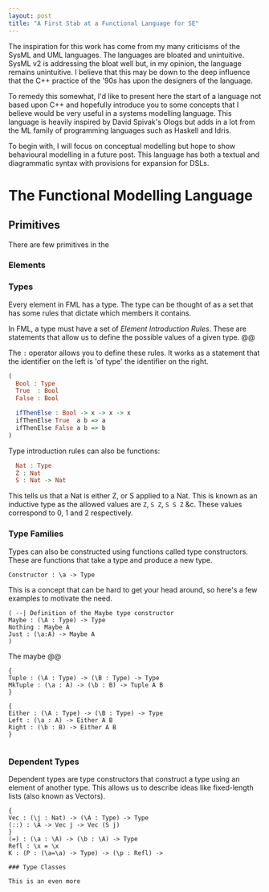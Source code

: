 ```yaml
---
layout: post
title: "A First Stab at a Functional Language for SE"
---
```


The inspiration for this work has come from my many criticisms of the SysML and UML languages. The languages are bloated and unintuitive. SysML v2 is addressing the bloat well but, in my opinion, the language remains unintuitive. I believe that this may be down to the deep influence that the C++ practice of the '90s has upon the designers of the language.

To remedy this somewhat, I'd like to present here the start of a language not based upon C++ and hopefully introduce you to some concepts that I believe would be very useful in a systems modelling language. This language is heavily inspired by David Spivak's Ologs but adds in a lot from the ML family of programming languages such as Haskell and Idris.

To begin with, I will focus on conceptual modelling but hope to show behavioural modelling in a future post. This language has both a textual and diagrammatic syntax with provisions for expansion for DSLs.

# The Functional Modelling Language

## Primitives

There are few primitives in the 

### Elements

### Types

Every element in FML has a type. The type can be thought of as a set that has some rules that dictate which members it contains.

In FML, a type must have a set of *Element Introduction Rules*. These are statements that allow us to define the possible values of a given type. @@

The `:` operator allows you to define these rules. It works as a statement that the identifier on the left is 'of type' the identifier on the right.
``` Idris
(
  Bool : Type
  True  : Bool
  False : Bool

  ifThenElse : Bool -> x -> x -> x
  ifThenElse True  a b => a
  ifThenElse False a b => b
)
```
Type introduction rules can also be functions:

``` Idris
  Nat : Type
  Z : Nat
  S : Nat -> Nat
```
This tells us that a Nat is either Z, or S applied to a Nat. This is known as an inductive type as the allowed values are `Z`, `S Z`, `S S Z` &c. These values correspond to 0, 1 and 2 respectively.

### Type Families

Types can also be constructed using functions called type constructors. These are functions that take a type and produce a new type.

``` FML
Constructor : \a -> Type
```
This is a concept that can be hard to get your head around, so here's a few examples to motivate the need.

``` FML
( --| Definition of the Maybe type constructor
Maybe : (\A : Type) -> Type
Nothing : Maybe A
Just : (\a:A) -> Maybe A
)
```
The maybe @@

```FML
{ 
Tuple : (\A : Type) -> (\B : Type) -> Type
MkTuple : (\a : A) -> (\b : B) -> Tuple A B
}
```

```FML
{
Either : (\A : Type) -> (\B : Type) -> Type
Left : (\a : A) -> Either A B
Right : (\b : B) -> Either A B
}
```

```FML

```

### Dependent Types

Dependent types are type constructors that construct a type using an element of another type. This allows us to describe ideas like fixed-length lists (also known as Vectors).

```FML
{
Vec : (\j : Nat) -> (\A : Type) -> Type
(::) : \A -> Vec j -> Vec (S j)
}
(=) : (\a : \A) -> (\b : \A) -> Type
Refl : \x = \x
K : (P : (\a=\a) -> Type) -> (\p : Refl) -> 

### Type Classes

This is an even more 
